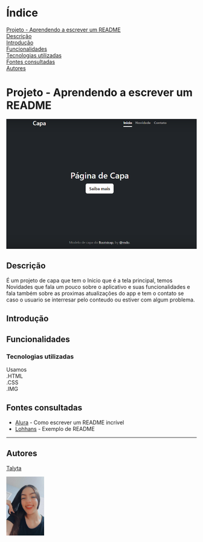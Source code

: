 # Índice

[Projeto - Aprendendo a escrever um README](#projeto---aprendendo-a-escrever-um-readme)  
[Descrição](#descri%C3%A7%C3%A3o)  
[Introdução](#introdu%C3%A7%C3%A3o)  
[Funcionalidades](#funcionalidades)  
[Tecnologias utilizadas](#tecnologias-utilizadas)  
[Fontes consultadas](#fontes-consultadas)  
[Autores](#autores)  

# Projeto - Aprendendo a escrever um README

![image info](https://github.com/poxxataly26/portfolio-pessoal/blob/main/Img/Capa.png)

## Descrição
É um projeto de capa que tem o Inicio que é a tela principal, temos Novidades que fala um pouco sobre o aplicativo e suas funcionalidades e fala também sobre as proximas atualizações do app e tem o contato se caso o usuario se interresar pelo conteudo ou estiver com algum problema.
## Introdução

## Funcionalidades

### Tecnologias utilizadas
Usamos   
.HTML  
.CSS  
.IMG  
## Fontes consultadas

* [Alura](https://www.alura.com.br/artigos/escrever-bom-readme) - Como escrever um README incrível
* [Lohhans](https://gist.github.com/lohhans/f8da0b147550df3f96914d3797e9fb89) - Exemplo de README
  
___
## Autores

[Talyta](https://github.com/poxxataly26/portfolio-pessoal) 

<img src="https://github.com/poxxataly26/portfolio-pessoal/blob/main/Img/foto.jpeg" width="100px">


